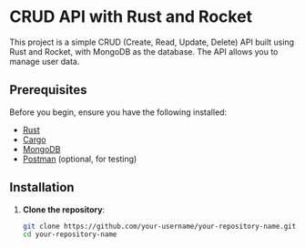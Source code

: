 # CRUD API with Rust and Rocket

This project is a simple CRUD (Create, Read, Update, Delete) API built using Rust and Rocket, with MongoDB as the database. The API allows you to manage user data.

## Prerequisites

Before you begin, ensure you have the following installed:

- [Rust](https://www.rust-lang.org/learn/get-started)
- [Cargo](https://doc.rust-lang.org/cargo/getting-started/installation.html)
- [MongoDB](https://docs.mongodb.com/manual/installation/)
- [Postman](https://www.postman.com/downloads/) (optional, for testing)

## Installation

1. **Clone the repository**:
   ```bash
   git clone https://github.com/your-username/your-repository-name.git
   cd your-repository-name
